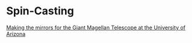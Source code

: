 # Spin-Casting
[Making the mirrors for the Giant Magellan Telescope at the University of Arizona](https://youtu.be/c-lBKuHqHk0)
